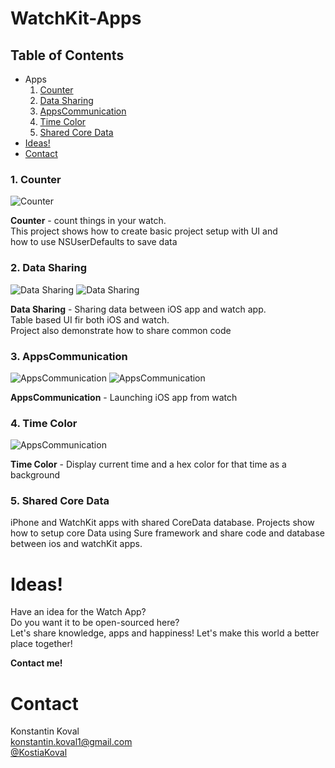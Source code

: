 WatchKit-Apps
=============

Table of Contents
---

- Apps
  1. [Counter](#1-counter)
  2. [Data Sharing](#2-data-sharing)
  3. [AppsCommunication](#3-apps-Communication)
  4. [Time Color](#4-time-color)    
  5. [Shared Core Data](#5-shared-core-data)
- [Ideas!](#ideas)
- [Contact](#contact)


### 1. Counter 

![Counter](https://raw.githubusercontent.com/konstantinkoval/WatchKit-Apps/master/images/watch-counter.jpg)

**Counter** - count things in your watch.  
This project shows how to create basic project setup with UI and   
how to use NSUserDefaults to save data

### 2. Data Sharing  

![Data Sharing](https://raw.githubusercontent.com/konstantinkoval/WatchKit-Apps/master/images/watch-DataSharing.jpg)
![Data Sharing](https://raw.githubusercontent.com/konstantinkoval/WatchKit-Apps/master/images/iphone-DataSharing.png)

**Data Sharing** - Sharing data between iOS app and watch app.  
Table based UI fir both iOS and watch.  
Project also demonstrate how to share common code  

### 3. AppsCommunication

![AppsCommunication](https://raw.githubusercontent.com/konstantinkoval/WatchKit-Apps/master/images/watch-ApsCommunication.jpg)
![AppsCommunication](https://raw.githubusercontent.com/konstantinkoval/WatchKit-Apps/master/images/iphone-ApsCommunication.png)

**AppsCommunication** - Launching iOS app from watch

### 4. Time Color

![AppsCommunication](https://raw.githubusercontent.com/konstantinkoval/WatchKit-Apps/master/images/Time-Color.gif)


**Time Color** - Display current time and a hex color for that time as a background

### 5. Shared Core Data

iPhone and WatchKit apps with shared CoreData database. Projects show how to setup core Data using Sure framework and share code and database between ios and watchKit apps.


# Ideas!  

Have an idea for the Watch App?  
Do you want it to be open-sourced here?  
Let's share knowledge, apps and happiness! Let's make this world a better place together!

**Contact me!**

# Contact

Konstantin Koval  
[konstantin.koval1@gmail.com](mailto:konstantin.koval1@gmail.com)  
[@KostiaKoval](https://twitter.com/KostiaKoval)